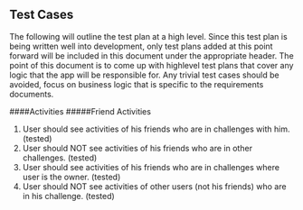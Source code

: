 Test Cases
----------------------------------------
The following will outline the test plan at a high level. Since this test plan
is being written well into development, only test plans added at this point forward
will be included in this document under the appropriate header. The point of this
document is to come up with highlevel test plans that cover any logic that the app
will be responsible for. Any trivial test cases should be avoided, focus on business
logic that is specific to the requirements documents.

####Activities
#####Friend Activities
1. User should see activities of his friends who are in challenges with him. (tested)
2. User should NOT see activities of his friends who are in other challenges. (tested)
3. User should see activities of his friends who are in challenges where user is the owner. (tested)
4. User should NOT see activities of other users (not his friends) who are in his challenge. (tested)
